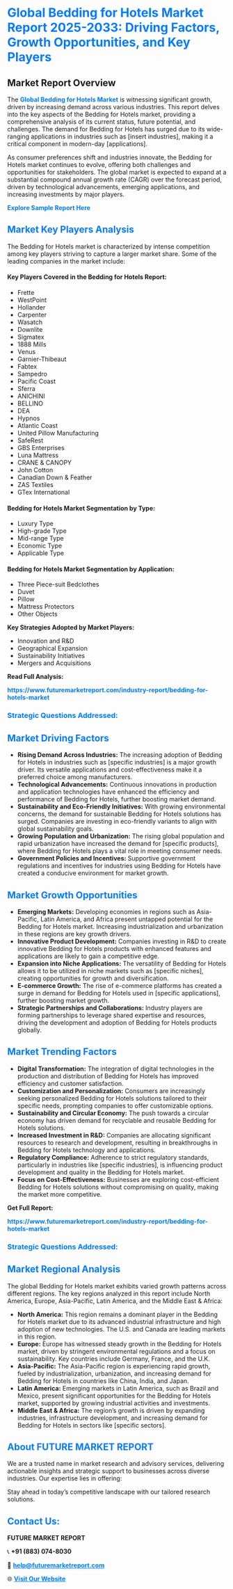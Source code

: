 <h1 style="color: #007BFF;">Global Bedding for Hotels Market Report 2025-2033: Driving Factors, Growth Opportunities, and Key Players</h1>

<section id="overview">
<h2>Market Report Overview</h2>
<p>The <a href="https://www.futuremarketreport.com/industry-report/bedding-for-hotels-market" style="color: #007BFF; text-decoration: none;"><strong>Global Bedding for Hotels Market</strong></a> is witnessing significant growth, driven by increasing demand across various industries. This report delves into the key aspects of the Bedding for Hotels market, providing a comprehensive analysis of its current status, future potential, and challenges. The demand for Bedding for Hotels has surged due to its wide-ranging applications in industries such as [insert industries], making it a critical component in modern-day [applications].</p>
<p>As consumer preferences shift and industries innovate, the Bedding for Hotels market continues to evolve, offering both challenges and opportunities for stakeholders. The global market is expected to expand at a substantial compound annual growth rate (CAGR) over the forecast period, driven by technological advancements, emerging applications, and increasing investments by major players.</p>
</section>

<section id="overview">
<p><a href="https://www.futuremarketreport.com/request-sample/reportId=107563" style="color: #007BFF; text-decoration: none;"><strong>Explore Sample Report Here</strong></a></p>
</section>

<section id="key-players">
<h2 style="color: #007BFF;">Market Key Players Analysis</h2>
<p>The Bedding for Hotels market is characterized by intense competition among key players striving to capture a larger market share. Some of the leading companies in the market include:</p>
<h4>Key Players Covered in the Bedding for Hotels Report:</h4>
<ul><li>Frette</li><li>WestPoint</li><li>Hollander</li><li>Carpenter</li><li>Wasatch</li><li>Downlite</li><li>Sigmatex</li><li>1888 Mills</li><li>Venus</li><li>Garnier-Thibeaut</li><li>Fabtex</li><li>Sampedro</li><li>Pacific Coast</li><li>Sferra</li><li>ANICHINI</li><li>BELLINO</li><li>DEA</li><li>Hypnos</li><li>Atlantic Coast</li><li>United Pillow Manufacturing</li><li>SafeRest</li><li>GBS Enterprises</li><li>Luna Mattress</li><li>CRANE &amp; CANOPY</li><li>John Cotton</li><li>Canadian Down &amp; Feather</li><li>ZAS Textiles</li><li>GTex International</li></ul>
<h4>Bedding for Hotels Market Segmentation by Type:</h4>
<ul><li>Luxury Type</li><li>High-grade Type</li><li>Mid-range Type</li><li>Economic Type</li><li>Applicable Type</li></ul>

<h4>Bedding for Hotels Market Segmentation by Application:</h4>
<ul><li>Three Piece-suit Bedclothes</li><li>Duvet</li><li>Pillow</li><li>Mattress Protectors</li><li>Other Objects</li></ul>
<p><strong>Key Strategies Adopted by Market Players:</strong></p>
<ul>
<li>Innovation and R&D</li>
<li>Geographical Expansion</li>
<li>Sustainability Initiatives</li>
<li>Mergers and Acquisitions</li>
</ul>
</section>

<section>
<p><strong>Read Full Analysis: </strong></p><a href="https://www.futuremarketreport.com/industry-report/bedding-for-hotels-market" style="color: #007BFF; text-decoration: none;"><strong>https://www.futuremarketreport.com/industry-report/bedding-for-hotels-market</strong></a>
<h3 style="color: #007BFF;">Strategic Questions Addressed:</h3>
</section>

<section id="driving-factors">
<h2 style="color: #007BFF;">Market Driving Factors</h2>
<ul>
<li><strong>Rising Demand Across Industries:</strong> The increasing adoption of Bedding for Hotels in industries such as [specific industries] is a major growth driver. Its versatile applications and cost-effectiveness make it a preferred choice among manufacturers.</li>
<li><strong>Technological Advancements:</strong> Continuous innovations in production and application technologies have enhanced the efficiency and performance of Bedding for Hotels, further boosting market demand.</li>
<li><strong>Sustainability and Eco-Friendly Initiatives:</strong> With growing environmental concerns, the demand for sustainable Bedding for Hotels solutions has surged. Companies are investing in eco-friendly variants to align with global sustainability goals.</li>
<li><strong>Growing Population and Urbanization:</strong> The rising global population and rapid urbanization have increased the demand for [specific products], where Bedding for Hotels plays a vital role in meeting consumer needs.</li>
<li><strong>Government Policies and Incentives:</strong> Supportive government regulations and incentives for industries using Bedding for Hotels have created a conducive environment for market growth.</li>
</ul>
</section>

<section id="growth-opportunities">
<h2 style="color: #007BFF;">Market Growth Opportunities</h2>
<ul>
<li><strong>Emerging Markets:</strong> Developing economies in regions such as Asia-Pacific, Latin America, and Africa present untapped potential for the Bedding for Hotels market. Increasing industrialization and urbanization in these regions are key growth drivers.</li>
<li><strong>Innovative Product Development:</strong> Companies investing in R&D to create innovative Bedding for Hotels products with enhanced features and applications are likely to gain a competitive edge.</li>
<li><strong>Expansion into Niche Applications:</strong> The versatility of Bedding for Hotels allows it to be utilized in niche markets such as [specific niches], creating opportunities for growth and diversification.</li>
<li><strong>E-commerce Growth:</strong> The rise of e-commerce platforms has created a surge in demand for Bedding for Hotels used in [specific applications], further boosting market growth.</li>
<li><strong>Strategic Partnerships and Collaborations:</strong> Industry players are forming partnerships to leverage shared expertise and resources, driving the development and adoption of Bedding for Hotels products globally.</li>
</ul>
</section>

<section id="trending-factors">
<h2 style="color: #007BFF;">Market Trending Factors</h2>
<ul>
<li><strong>Digital Transformation:</strong> The integration of digital technologies in the production and distribution of Bedding for Hotels has improved efficiency and customer satisfaction.</li>
<li><strong>Customization and Personalization:</strong> Consumers are increasingly seeking personalized Bedding for Hotels solutions tailored to their specific needs, prompting companies to offer customizable options.</li>
<li><strong>Sustainability and Circular Economy:</strong> The push towards a circular economy has driven demand for recyclable and reusable Bedding for Hotels solutions.</li>
<li><strong>Increased Investment in R&D:</strong> Companies are allocating significant resources to research and development, resulting in breakthroughs in Bedding for Hotels technology and applications.</li>
<li><strong>Regulatory Compliance:</strong> Adherence to strict regulatory standards, particularly in industries like [specific industries], is influencing product development and quality in the Bedding for Hotels market.</li>
<li><strong>Focus on Cost-Effectiveness:</strong> Businesses are exploring cost-efficient Bedding for Hotels solutions without compromising on quality, making the market more competitive.</li>
</ul>
</section>

<section>
<p><strong>Get Full Report: </strong></p><a href="https://www.futuremarketreport.com/industry-report/bedding-for-hotels-market" style="color: #007BFF; text-decoration: none;"><strong>https://www.futuremarketreport.com/industry-report/bedding-for-hotels-market</strong></a>
<h3 style="color: #007BFF;">Strategic Questions Addressed:</h3>
</section>


<section id="regional-analysis">
<h2 style="color: #007BFF;">Market Regional Analysis</h2>
<p>The global Bedding for Hotels market exhibits varied growth patterns across different regions. The key regions analyzed in this report include North America, Europe, Asia-Pacific, Latin America, and the Middle East & Africa:</p>
<ul>
<li><strong>North America:</strong> This region remains a dominant player in the Bedding for Hotels market due to its advanced industrial infrastructure and high adoption of new technologies. The U.S. and Canada are leading markets in this region.</li>
<li><strong>Europe:</strong> Europe has witnessed steady growth in the Bedding for Hotels market, driven by stringent environmental regulations and a focus on sustainability. Key countries include Germany, France, and the U.K.</li>
<li><strong>Asia-Pacific:</strong> The Asia-Pacific region is experiencing rapid growth, fueled by industrialization, urbanization, and increasing demand for Bedding for Hotels in countries like China, India, and Japan.</li>
<li><strong>Latin America:</strong> Emerging markets in Latin America, such as Brazil and Mexico, present significant opportunities for the Bedding for Hotels market, supported by growing industrial activities and investments.</li>
<li><strong>Middle East & Africa:</strong> The region’s growth is driven by expanding industries, infrastructure development, and increasing demand for Bedding for Hotels in sectors like [specific sectors].</li>
</ul>
</section>

<footer>
<h2 style="color: #007BFF;">About FUTURE MARKET REPORT</h2>
<p>We are a trusted name in market research and advisory services, delivering actionable insights and strategic support to businesses across diverse industries. Our expertise lies in offering:</p>

<p>Stay ahead in today’s competitive landscape with our tailored research solutions.</p>

<h2 style="color: #007BFF;">Contact Us:</h2>
<p><strong>FUTURE MARKET REPORT</strong></p>
<p>📞 <strong>+91 (883) 074-8030</strong></p>
<p>📧 <strong><a href="mailto:help@futuremarketreport.com" style="color: #007BFF;">help@futuremarketreport.com</a></strong></p>
<p>🌐 <strong><a href="https://www.futuremarketreport.com/" style="color: #007BFF;">Visit Our Website</a></strong></p>
</footer>